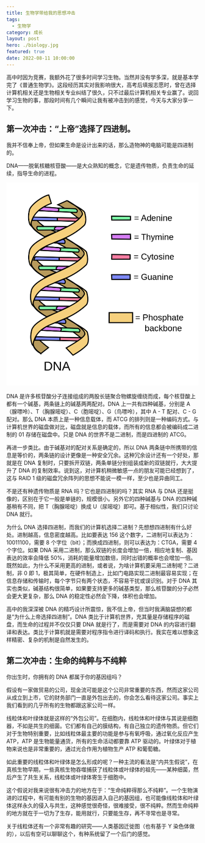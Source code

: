 ```yaml
---
title: 生物学带给我的思想冲击
tags:
  - 生物学
category: 成长
layout: post
hero: ./biology.jpg
featured: true
date: 2022-08-11 10:00:00
---
```


高中时因为竞赛，我额外花了很多时间学习生物。当然并没有学多深，就是基本学完了《普通生物学》。这段经历其实对我影响很大，高考后填报志愿时，曾在选择计算机相关还是生物相关专业纠结了很久，只不过最后计算机相关专业赢了。说回学习生物的事，那段时间有几个瞬间让我有被冲击到的感觉，今天与大家分享一下。

## 第一次冲击：“上帝”选择了四进制。

我并不信奉上帝，但如果生命是设计出来的话，那么造物神的电脑可能是四进制的。

DNA——脱氧核糖核苷酸——是大众熟知的概念，它是遗传物质，负责生命的延续，指导生命的进程。

<style>
  .dark .dna-image {
    filter: invert(1);
  }
</style>

<div class="dna-image">

![](images/dna.png)

</div>

DNA 是许多核苷酸分子连接组成的两股长链聚合物螺旋缠绕而成，每个核苷酸上都有一个碱基，两条链上的碱基两两配对。DNA 上一共有四种碱基，分别是 A（腺嘌呤）、T（胸腺嘧啶）、C（胞嘧啶）、G（鸟嘌呤），其中 A - T 配对、C - G 配对。那么 DNA 本质上是一种信息载体，而 ATCG 的排列则是一种编码方式。与计算机世界的磁盘做对比，磁盘就是信息的载体，而所有的信息都会被编码成二进制的 01 存储在磁盘中。只是 DNA 的世界不是二进制，而是四进制的 ATCG。

再进一步类比。由于碱基对的配对关系是确定的，所以 DNA 两条链中所携带的信息是等价的，两条链的设计更像是一种安全冗余。这种冗余设计还有一个好处，那就是在 DNA 复制时，只要拆开双链，两条单链分别组装成新的双链就行，大大提升了 DNA 的复制效率。说到这，对计算机稍微敏感一点的朋友可能已经想到了，这与 RAID 1 级的磁盘冗余阵列的思想不能说一模一样，至少也是异曲同工。

不是还有种遗传物质是 RNA 吗？它也是四进制的吗？其实 RNA 与 DNA 还是挺像的，区别在于它一般是单链的，规模很小。另外它的四种碱基与 DNA 的四种碱基稍有不同，把 T（胸腺嘧啶）换成 U（尿嘧啶）即可。基于相似性，我们只讨论 DNA 就行。

为什么 DNA 选择四进制，而我们的计算机选择二进制？先想想四进制有什么好处。进制越高，信息密度越高。比如要表达 156 这个数字，二进制可以表达为：10011100，需要 8 个字位（bit）；而换成四进制，则可以表达为：CTGA，需要 4 个字位。如果 DNA 采用二进制，那么双链的长度会增加一倍，相应地复制、基因表达的效率会降低 50%，消耗的能量增加数倍，同时出错的概率也会增加一倍。既然如此，为什么不采用更高的进制，或者说，为啥计算机要采用二进制呢？二进制，非 0 即 1，极其简单，在硬件制造上，比如门电路实现二进制最容易实现；在信息存储和传输时，每个字节只有两个状态，不容易干扰或误识别。对于 DNA 其实也类似，碱基结构很简单，如果要支持更多的碱基类型，那么核苷酸的分子必然会更大更复杂，那么 DNA 的稳定性必然会下降，体积也会增加。

高中的我深深被 DNA 的精巧设计所震惊，我不信上帝，但当时我满脑袋想的都是“为什么上帝选择四进制”。DNA 类比于计算机世界，充其量是存储程序的磁盘，而生命的过程并不仅仅只要 DNA 就是行了，而是需要对 DNA 的内容进行翻译和表达。类比于计算机就是需要对程序指令进行译码和执行。我实在难以想象这样精密、复杂的机制是自然发生的。

## 第二次冲击：生命的纯粹与不纯粹

你出生时，你拥有的 DNA 都属于你的基因组吗？

假设有一家做贸易的公司，现金流可能是这个公司非常重要的东西，然而这家公司从成立到上市，它的财务部门一直是外包出去的，你会怎么看待这家公司。事实上我们看到的几乎所有的生物都跟这家公司一样。

线粒体和叶绿体就是这样的“外包公司”。在细胞内，线粒体和叶绿体与其说是细胞器，不如是共生的细菌。它们都有自己的膜结构，有自己独立的遗传物质。但它们对于生物特别重要，比如线粒体最主要的功能是参与有氧呼吸，通过氧化反应产生 ATP，ATP 是生物能量通货，所有的生命活动都要靠 ATP 驱动的。叶绿体对于植物来说也是非常重要的，通过光合作用为植物生产 ATP 和葡萄糖。

如此重要的线粒体和叶绿体是怎么形成的呢？一种主流的看法是“内共生假说”，在真核生物早期，一些真核生物吞噬捕获了线粒体或叶绿体的祖先——某种细菌，然后产生了共生关系，线粒体或叶绿体寄生于细胞中。

这个假说对我来说很有冲击力的地方在于：“生命纯粹得那么不纯粹”。一个生物演进的过程中，有可能有别的生物的基因进入自己的基因组，也可能像线粒体和叶绿体这样永久的侵入与共生，这种感觉很奇怪，很难接受，很不纯粹。然而生命纯粹的地方就在于一切为了生存，能用就行，只要能生存，再不寻常也是寻常。

关于线粒体还有一个非常有趣的研究——人类基因迁徙图（也有基于 Y 染色体做的），以后有空可以聊聊这个，有种系统留了一个后门的感觉。
